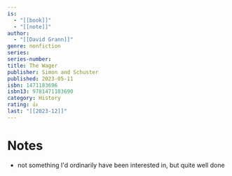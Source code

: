```yaml
---
is:
  - "[[book]]"
  - "[[note]]"
author:
  - "[[David Grann]]"
genre: nonfiction
series: 
series-number: 
title: The Wager
publisher: Simon and Schuster
published: 2023-05-11
isbn: 1471183696
isbn13: 9781471183690
category: History
rating: 👍
last: "[[2023-12]]"
---
```

# Notes
- not something I'd ordinarily have been interested in, but quite well done
